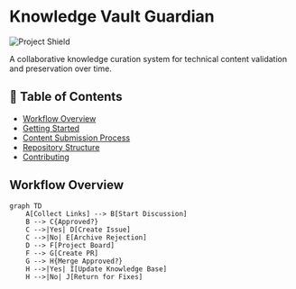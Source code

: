 # Knowledge Vault Guardian

![Project Shield](https://img.shields.io/badge/Guardians-7_engineers-blue?style=for-the-badge) 

A collaborative knowledge curation system for technical content validation and preservation over time.

## 📖 Table of Contents
- [Workflow Overview](#-workflow-overview)
- [Getting Started](#-getting-started)
- [Content Submission Process](#-content-submission-process)
- [Repository Structure](#-repository-structure)
- [Contributing](#-contributing)

## Workflow Overview

```mermaid
graph TD
    A[Collect Links] --> B[Start Discussion]
    B --> C{Approved?}
    C -->|Yes| D[Create Issue]
    C -->|No| E[Archive Rejection]
    D --> F[Project Board]
    F --> G[Create PR]
    G --> H{Merge Approved?}
    H -->|Yes| I[Update Knowledge Base]
    H -->|No| J[Return for Fixes]
```
